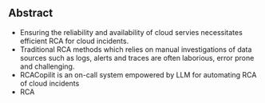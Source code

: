 
## **Abstract**
- Ensuring the reliability and availability of cloud servies necessitates efficient RCA for cloud incidents.
- Traditional RCA methods which relies on manual investigations of data sources such as logs, alerts and traces are often laborious, error prone and challenging.
- RCACopilit is an on-call system empowered by LLM for automating RCA of cloud incidents
- RCA 
